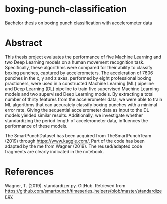 # boxing-punch-classification
Bachelor thesis on boxing punch classification with accelerometer data

# Abstract
This thesis project evaluates the performance of five Machine Learning and two Deep Learning models on a human movement recognition task. Specifically, these algorithms were compared for their ability to classify boxing punches, captured by accelerometers. The acceleration of 7606 punches in the x, y and z axes, performed by eight professional boxing practioners, were used in a constructed Machine Learning (ML) pipeline and Deep Learning (DL) pipeline to train five supervised
Machine Learning models and two supervised Deep Learning models. By extracting a total number of thirty features from the accelerometer data, we were able to train ML algorithms that can accurately classify boxing punches with a minimal error rate. Giving the sequential accelerometer data as input to the DL models yielded similar results. Additionally, we investigate whether standardizing the period length of accelerometer data, influences the performance of these models.


The SmartPunchDataset has been acquired from TheSmartPunchTeam (2019) through https://www.kaggle.com/. Part of the code has been adapted by the me from Wagner (2019). The reused/adapted code fragments are clearly indicated in the notebook.


# References
Wagner, T. (2019). standardizer.py. GitHub. Retrieved from https://github.com/smartpunch/timeseries_helpers/blob/master/standardizer.py
